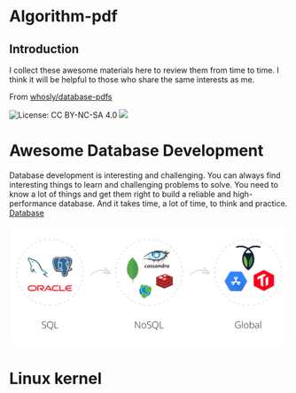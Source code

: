 # Algorithm-pdf

## Introduction

I collect these awesome materials here to review them from time to time.
I think it will be helpful to those who share the same interests as me.

From [whosly/database-pdfs](https://gitee.com/whosly/database-pdfs)

![License: CC BY-NC-SA 4.0](https://img.shields.io/badge/License-CC%20BY--NC--SA%204.0-lightgrey.svg) 
![](https://parg.co/bDm)

# Awesome Database Development

Database development is interesting and challenging.
You can always find interesting things to learn and challenging problems to solve.
You need to know a lot of things and get them right to build a reliable and high-performance database.
And it takes time, a lot of time, to think and practice.   [Database](../md/en-us/Database/README.md)

![image.png](../md/en-us/Database/images/global.png)


# Linux kernel
